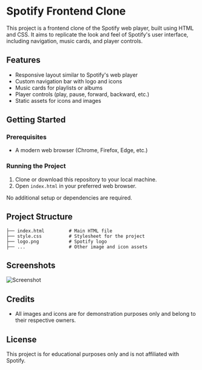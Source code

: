 # Spotify Frontend Clone

This project is a frontend clone of the Spotify web player, built using HTML and CSS. It aims to replicate the look and feel of Spotify's user interface, including navigation, music cards, and player controls.

## Features
- Responsive layout similar to Spotify's web player
- Custom navigation bar with logo and icons
- Music cards for playlists or albums
- Player controls (play, pause, forward, backward, etc.)
- Static assets for icons and images

## Getting Started

### Prerequisites
- A modern web browser (Chrome, Firefox, Edge, etc.)

### Running the Project
1. Clone or download this repository to your local machine.
2. Open `index.html` in your preferred web browser.

No additional setup or dependencies are required.

## Project Structure
```
├── index.html         # Main HTML file
├── style.css          # Stylesheet for the project
├── logo.png           # Spotify logo
├── ...                # Other image and icon assets
```

## Screenshots
![Screenshot](screenshot.png)

## Credits
- All images and icons are for demonstration purposes only and belong to their respective owners.

## License
This project is for educational purposes only and is not affiliated with Spotify.
